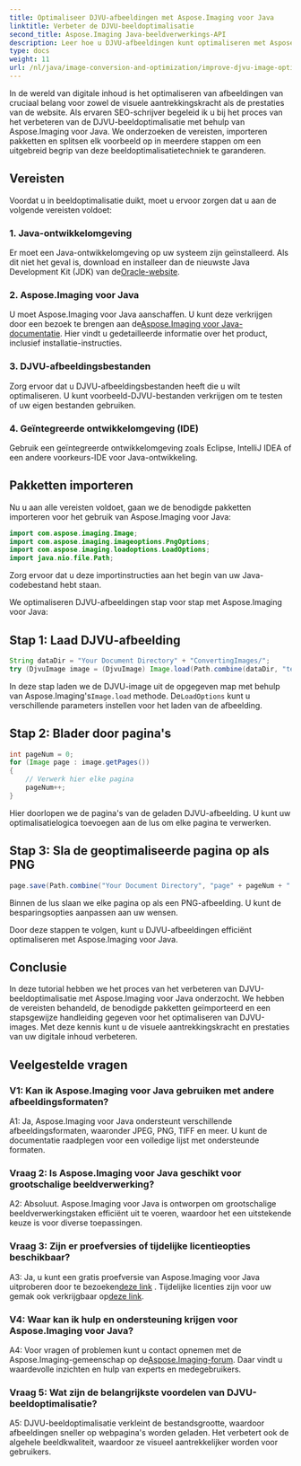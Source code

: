 ```yaml
---
title: Optimaliseer DJVU-afbeeldingen met Aspose.Imaging voor Java
linktitle: Verbeter de DJVU-beeldoptimalisatie
second_title: Aspose.Imaging Java-beeldverwerkings-API
description: Leer hoe u DJVU-afbeeldingen kunt optimaliseren met Aspose.Imaging voor Java. Verbeter moeiteloos de visuele aantrekkingskracht en prestaties.
type: docs
weight: 11
url: /nl/java/image-conversion-and-optimization/improve-djvu-image-optimization/
---
```

In de wereld van digitale inhoud is het optimaliseren van afbeeldingen van cruciaal belang voor zowel de visuele aantrekkingskracht als de prestaties van de website. Als ervaren SEO-schrijver begeleid ik u bij het proces van het verbeteren van de DJVU-beeldoptimalisatie met behulp van Aspose.Imaging voor Java. We onderzoeken de vereisten, importeren pakketten en splitsen elk voorbeeld op in meerdere stappen om een uitgebreid begrip van deze beeldoptimalisatietechniek te garanderen.

## Vereisten

Voordat u in beeldoptimalisatie duikt, moet u ervoor zorgen dat u aan de volgende vereisten voldoet:

### 1. Java-ontwikkelomgeving

 Er moet een Java-ontwikkelomgeving op uw systeem zijn geïnstalleerd. Als dit niet het geval is, download en installeer dan de nieuwste Java Development Kit (JDK) van de[Oracle-website](https://www.oracle.com/java/technologies/javase-downloads).

### 2. Aspose.Imaging voor Java

 U moet Aspose.Imaging voor Java aanschaffen. U kunt deze verkrijgen door een bezoek te brengen aan de[Aspose.Imaging voor Java-documentatie](https://reference.aspose.com/imaging/java/). Hier vindt u gedetailleerde informatie over het product, inclusief installatie-instructies.

### 3. DJVU-afbeeldingsbestanden

Zorg ervoor dat u DJVU-afbeeldingsbestanden heeft die u wilt optimaliseren. U kunt voorbeeld-DJVU-bestanden verkrijgen om te testen of uw eigen bestanden gebruiken.

### 4. Geïntegreerde ontwikkelomgeving (IDE)

Gebruik een geïntegreerde ontwikkelomgeving zoals Eclipse, IntelliJ IDEA of een andere voorkeurs-IDE voor Java-ontwikkeling.

## Pakketten importeren

Nu u aan alle vereisten voldoet, gaan we de benodigde pakketten importeren voor het gebruik van Aspose.Imaging voor Java:

```java
import com.aspose.imaging.Image;
import com.aspose.imaging.imageoptions.PngOptions;
import com.aspose.imaging.loadoptions.LoadOptions;
import java.nio.file.Path;
```

Zorg ervoor dat u deze importinstructies aan het begin van uw Java-codebestand hebt staan.

We optimaliseren DJVU-afbeeldingen stap voor stap met Aspose.Imaging voor Java:

## Stap 1: Laad DJVU-afbeelding

```java
String dataDir = "Your Document Directory" + "ConvertingImages/";
try (DjvuImage image = (DjvuImage) Image.load(Path.combine(dataDir, "test.djvu"), new LoadOptions() {{ setBufferSizeHint(50); }}))
```

 In deze stap laden we de DJVU-image uit de opgegeven map met behulp van Aspose.Imaging's`Image.load` methode. De`LoadOptions` kunt u verschillende parameters instellen voor het laden van de afbeelding.

## Stap 2: Blader door pagina's

```java
int pageNum = 0;
for (Image page : image.getPages())
{
    // Verwerk hier elke pagina
    pageNum++;
}
```

Hier doorlopen we de pagina's van de geladen DJVU-afbeelding. U kunt uw optimalisatielogica toevoegen aan de lus om elke pagina te verwerken.

## Stap 3: Sla de geoptimaliseerde pagina op als PNG

```java
page.save(Path.combine("Your Document Directory", "page" + pageNum + ".png"), new PngOptions());
```

Binnen de lus slaan we elke pagina op als een PNG-afbeelding. U kunt de besparingsopties aanpassen aan uw wensen.

Door deze stappen te volgen, kunt u DJVU-afbeeldingen efficiënt optimaliseren met Aspose.Imaging voor Java.

## Conclusie

In deze tutorial hebben we het proces van het verbeteren van DJVU-beeldoptimalisatie met Aspose.Imaging voor Java onderzocht. We hebben de vereisten behandeld, de benodigde pakketten geïmporteerd en een stapsgewijze handleiding gegeven voor het optimaliseren van DJVU-images. Met deze kennis kunt u de visuele aantrekkingskracht en prestaties van uw digitale inhoud verbeteren.

## Veelgestelde vragen

### V1: Kan ik Aspose.Imaging voor Java gebruiken met andere afbeeldingsformaten?

A1: Ja, Aspose.Imaging voor Java ondersteunt verschillende afbeeldingsformaten, waaronder JPEG, PNG, TIFF en meer. U kunt de documentatie raadplegen voor een volledige lijst met ondersteunde formaten.

### Vraag 2: Is Aspose.Imaging voor Java geschikt voor grootschalige beeldverwerking?

A2: Absoluut. Aspose.Imaging voor Java is ontworpen om grootschalige beeldverwerkingstaken efficiënt uit te voeren, waardoor het een uitstekende keuze is voor diverse toepassingen.

### Vraag 3: Zijn er proefversies of tijdelijke licentieopties beschikbaar?

 A3: Ja, u kunt een gratis proefversie van Aspose.Imaging voor Java uitproberen door te bezoeken[deze link](https://releases.aspose.com/) . Tijdelijke licenties zijn voor uw gemak ook verkrijgbaar op[deze link](https://purchase.aspose.com/temporary-license/).

### V4: Waar kan ik hulp en ondersteuning krijgen voor Aspose.Imaging voor Java?

 A4: Voor vragen of problemen kunt u contact opnemen met de Aspose.Imaging-gemeenschap op de[Aspose.Imaging-forum](https://forum.aspose.com/). Daar vindt u waardevolle inzichten en hulp van experts en medegebruikers.

### Vraag 5: Wat zijn de belangrijkste voordelen van DJVU-beeldoptimalisatie?

A5: DJVU-beeldoptimalisatie verkleint de bestandsgrootte, waardoor afbeeldingen sneller op webpagina's worden geladen. Het verbetert ook de algehele beeldkwaliteit, waardoor ze visueel aantrekkelijker worden voor gebruikers.